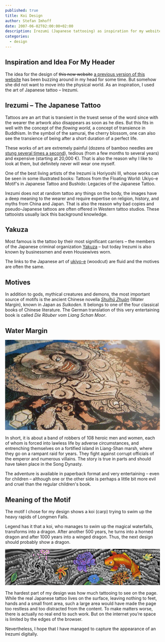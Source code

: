 ```yaml
---
published: true
title: Koi Design
author: Stefan Imhoff
date: 2007-06-02T02:00:00+02:00
description: Irezumi (Japanese tattooing) as inspiration for my website and the origin of my design.
categories:
  - design
---
```


## Inspiration and Idea For My Header

The idea for the design of <del>this new website</del> <ins>a previous version of this website</ins> has been buzzing around in my head for some time. But somehow she did not want to move into the physical world. As an inspiration, I used the art of Japanese tattoo – Irezumi.

## Irezumi – The Japanese Tattoo

Tattoos are an art that is transient in the truest sense of the word since with the wearer the artwork also disappears as soon as he dies. But this fits in well with the concept of the _flowing world_, a concept of transience in Buddhism. In the symbol of the samurai, the cherry blossom, one can also see the transience of being after a short duration of a perfect life.

These works of art are extremely painful (dozens of bamboo needles are [stung several times a second](https://www.youtube.com/watch?v=NddXHY2QUV0)), tedious (from a few months to several years) and expensive (starting at 20,000 €). That is also the reason why I like to look at them, but definitely never will wear one myself.

One of the best living artists of the Irezumi is Horiyoshi III, whose works can be seen in some illustrated books: <AffiliateLink asin="9074822452">Tattoos from the Floating World: Ukiyo-e Motif's in Japanese Tattoo</AffiliateLink> and <AffiliateLink asin="0764312014">Bushido: Legacies of the Japanese Tattoo</AffiliateLink>.

<Row variant="variable" marginBottom minWidth="130px">
  <AmazonBook asin="9074822452" />
  <AmazonBook asin="0764312014" />
</Row>

Irezumi does not at random tattoo any things on the body, the images have a deep meaning to the wearer and require expertise on religion, history, and myths from China and Japan. That is also the reason why bad copies and pseudo-Japanese tattoos are often offered in Western tattoo studios. These tattooists usually lack this background knowledge.

## Yakuza

Most famous is the tattoo by their most significant carriers – the members of the Japanese criminal organization [Yakuza](https://en.wikipedia.org/wiki/Yakuza) – but today Irezumi is also known by businessmen and even Housewives worn.

The links to the Japanese art of [ukiyo-e](https://en.wikipedia.org/wiki/Ukiyo-e) (woodcut) are fluid and the motives are often the same.

## Motives

In addition to gods, mythical creatures and demons, the most important source of motifs is the ancient Chinese novella _[Shuǐhǔ Zhuàn](https://en.wikipedia.org/wiki/Water_Margin)_ (Water Margin), known in Japan as _Suikoden_. It belongs to one of the four classical books of Chinese literature. The German translation of this very entertaining book is called _<AffiliateLink asin="3458318917">Die Räuber vom Liang Schan Moor</AffiliateLink>_.

## Water Margin

![Captain Lu-Ta, the flowery monk](suikoden-luta.jpg "Motif from Suikoden by Kuniyoshi: Captain Lu-Ta, the flowery monk, smashes a tree with a blow to impress a gang of good-for-nothings.")

In short, it is about a band of robbers of 108 heroic men and women, each of whom is forced into lawless life by adverse circumstances, and entrenching themselves on a fortified island in Liang-Shan marsh, where they go on a rampant raid for years. They fight against corrupt officials of the emperor and numerous villains. The story is true in parts and should have taken place in the Song Dynasty.

The adventure is available in paperback format and very entertaining – even for children – although one or the other side is perhaps a little bit more evil and cruel than the regular children's book.

## Meaning of the Motif

The motif I chose for my design shows a koi (carp) trying to swim up the heavy rapids of Longmen Falls.

Legend has it that a koi, who manages to swim up the magical waterfalls, transforms into a dragon. After another 500 years, he turns into a horned dragon and after 1000 years into a winged dragon. Thus, the next design should probably show a dragon.

![Design: Digital Irezumi](design-koi.jpg "Koi floating up the Longmen Waterfalls. It contains typical elements such as leaves, flowers and wave crests.")

The hardest part of my design was how much tattooing to see on the page. While the real Japanese tattoo lives on the surface, leaving nothing to feet, hands and a small front area, such a large area would have made the page too restless and too distracted from the content. To make matters worse, there is actually no real end to such work. But on the internet you’re space is limited by the edges of the browser.

Nevertheless, I hope that I have managed to capture the appearance of an Irezumi digitally.
